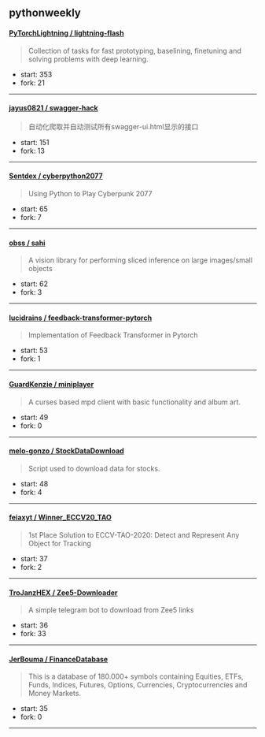 ## pythonweekly

#### [PyTorchLightning / lightning-flash](https://github.com/PyTorchLightning/lightning-flash)

> Collection of tasks for fast prototyping, baselining, finetuning and solving problems with deep learning.

+ start: 353
+ fork: 21

----


#### [jayus0821 / swagger-hack](https://github.com/jayus0821/swagger-hack)

> 自动化爬取并自动测试所有swagger-ui.html显示的接口

+ start: 151
+ fork: 13

----


#### [Sentdex / cyberpython2077](https://github.com/Sentdex/cyberpython2077)

> Using Python to Play Cyberpunk 2077

+ start: 65
+ fork: 7

----


#### [obss / sahi](https://github.com/obss/sahi)

> A vision library for performing sliced inference on large images/small objects

+ start: 62
+ fork: 3

----


#### [lucidrains / feedback-transformer-pytorch](https://github.com/lucidrains/feedback-transformer-pytorch)

> Implementation of Feedback Transformer in Pytorch

+ start: 53
+ fork: 1

----


#### [GuardKenzie / miniplayer](https://github.com/GuardKenzie/miniplayer)

> A curses based mpd client with basic functionality and album art.

+ start: 49
+ fork: 0

----


#### [melo-gonzo / StockDataDownload](https://github.com/melo-gonzo/StockDataDownload)

> Script used to download data for stocks.

+ start: 48
+ fork: 4

----


#### [feiaxyt / Winner_ECCV20_TAO](https://github.com/feiaxyt/Winner_ECCV20_TAO)

> 1st Place Solution to ECCV-TAO-2020: Detect and Represent Any Object for Tracking

+ start: 37
+ fork: 2

----


#### [TroJanzHEX / Zee5-Downloader](https://github.com/TroJanzHEX/Zee5-Downloader)

> A simple telegram bot to download from Zee5 links

+ start: 36
+ fork: 33

----


#### [JerBouma / FinanceDatabase](https://github.com/JerBouma/FinanceDatabase)

> This is a database of 180.000+ symbols containing Equities, ETFs, Funds, Indices, Futures, Options, Currencies, Cryptocurrencies and Money Markets.

+ start: 35
+ fork: 0

----

